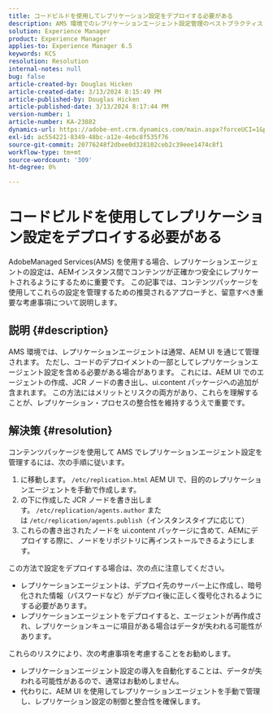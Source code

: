```yaml
---
title: コードビルドを使用してレプリケーション設定をデプロイする必要がある
description: AMS 環境でのレプリケーションエージェント設定管理のベストプラクティス
solution: Experience Manager
product: Experience Manager
applies-to: Experience Manager 6.5
keywords: KCS
resolution: Resolution
internal-notes: null
bug: false
article-created-by: Douglas Hicken
article-created-date: 3/13/2024 8:15:49 PM
article-published-by: Douglas Hicken
article-published-date: 3/13/2024 8:17:44 PM
version-number: 1
article-number: KA-23882
dynamics-url: https://adobe-ent.crm.dynamics.com/main.aspx?forceUCI=1&pagetype=entityrecord&etn=knowledgearticle&id=c387107a-76e1-ee11-904c-00224806b7b2
exl-id: ac554221-8349-48bc-a12e-4ebc8f535f76
source-git-commit: 20776248f2dbee0d328102ceb2c39eee1474c8f1
workflow-type: tm+mt
source-wordcount: '309'
ht-degree: 0%

---
```


# コードビルドを使用してレプリケーション設定をデプロイする必要がある


AdobeManaged Services(AMS) を使用する場合、レプリケーションエージェントの設定は、AEMインスタンス間でコンテンツが正確かつ安全にレプリケートされるようにするために重要です。 この記事では、コンテンツパッケージを使用してこれらの設定を管理するための推奨されるアプローチと、留意すべき重要な考慮事項について説明します。

## 説明 {#description}


AMS 環境では、レプリケーションエージェントは通常、AEM UI を通じて管理されます。 ただし、コードのデプロイメントの一部としてレプリケーションエージェント設定を含める必要がある場合があります。 これには、AEM UI でのエージェントの作成、JCR ノードの書き出し、ui.content パッケージへの追加が含まれます。 この方法にはメリットとリスクの両方があり、これらを理解することが、レプリケーション・プロセスの整合性を維持するうえで重要です。


## 解決策 {#resolution}


コンテンツパッケージを使用して AMS でレプリケーションエージェント設定を管理するには、次の手順に従います。

1. に移動します。 `/etc/replication.html` AEM UI で、目的のレプリケーションエージェントを手動で作成します。
2. の下に作成した JCR ノードを書き出します。 `/etc/replication/agents.author` または `/etc/replication/agents.publish`（インスタンスタイプに応じて）
3. これらの書き出されたノードを ui.content パッケージに含めて、AEMにデプロイする際に、ノードをリポジトリに再インストールできるようにします。


この方法で設定をデプロイする場合は、次の点に注意してください。

- レプリケーションエージェントは、デプロイ先のサーバー上に作成し、暗号化された情報（パスワードなど）がデプロイ後に正しく復号化されるようにする必要があります。
- レプリケーションエージェントをデプロイすると、エージェントが再作成され、レプリケーションキューに項目がある場合はデータが失われる可能性があります。


これらのリスクにより、次の考慮事項を考慮することをお勧めします。

- レプリケーションエージェント設定の導入を自動化することは、データが失われる可能性があるので、通常はお勧めしません。
- 代わりに、AEM UI を使用してレプリケーションエージェントを手動で管理し、レプリケーション設定の制御と整合性を確保します。
